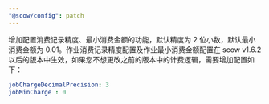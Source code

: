 ```yaml
---
"@scow/config": patch
---
```


增加配置消费记录精度、最小消费金额的功能，默认精度为 2 位小数，默认最小消费金额为 0.01。作业消费记录精度配置及作业最小消费金额配置在 scow v1.6.2 以后的版本中生效，如果您不想更改之前的版本中的计费逻辑，需要增加配置如下：

```yaml title="config/mis.yaml"
jobChargeDecimalPrecision: 3
jobMinCharge : 0
```